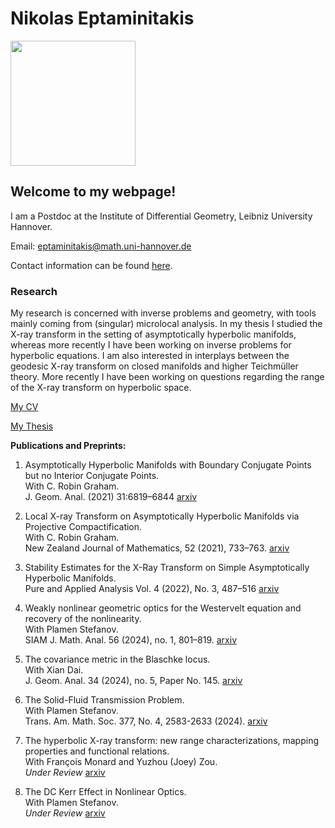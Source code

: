 
# Nikolas Eptaminitakis


<img src="./me.png" width="200">

## Welcome to my webpage!


I am a Postdoc at the Institute of Differential Geometry, Leibniz University Hannover.
<!-- Previously I was a  I was a graduate student at University of Washington, working with Professors [C. Robin Graham](https://sites.math.washington.edu/~robin/) and [Gunther Uhlmann](https://sites.math.washington.edu/~gunther/). -->

Email: eptaminitakis@math.uni-hannover.de

Contact information can be found [here](https://www.differentialgeometrie.uni-hannover.de/de/institut/personenverzeichnis/personen-detailansicht?tx_t3luhepv_t3luhepvoe%5Baction%5D=detailsToPerson&tx_t3luhepv_t3luhepvoe%5Bcontroller%5D=Organisation&tx_t3luhepv_t3luhepvoe%5BdisablePersHomepages%5D=0&tx_t3luhepv_t3luhepvoe%5Borganisation%5D=31&tx_t3luhepv_t3luhepvoe%5Bperson%5D=2900&tx_t3luhepv_t3luhepvoe%5Brole%5D=207&cHash=0760e4114b098b6360ef143c3ca913f7).


### Research


My research is concerned with inverse problems and geometry, with tools mainly coming from (singular) microlocal analysis.
In my thesis I studied the X-ray transform in the setting of asymptotically hyperbolic manifolds, whereas more recently I have been working on inverse problems for hyperbolic equations. I am also interested in interplays between the geodesic X-ray transform on closed manifolds and higher Teichmüller theory. More recently I have been working on questions regarding the range of the X-ray transform on hyperbolic space.

[My CV](./CV_Eptaminitakis.pdf)

[My Thesis](./Thesis_Eptaminitakis.pdf)



__Publications and Preprints:__ 


1. Asymptotically Hyperbolic Manifolds with Boundary Conjugate Points but no Interior Conjugate Points.\
 With C. Robin Graham. \
J. Geom. Anal. (2021) 31:6819–6844 [arxiv](https://arxiv.org/abs/1912.04856)



2. Local X-ray Transform on Asymptotically Hyperbolic Manifolds via Projective Compactification.\
 With C. Robin Graham. \
New Zealand Journal of Mathematics, 52 (2021), 733–763.  [arxiv](https://arxiv.org/abs/2111.13631)



3. Stability Estimates for the X-Ray Transform on Simple Asymptotically Hyperbolic Manifolds. \
Pure and Applied Analysis Vol. 4 (2022), No. 3, 487–516 [arxiv](https://arxiv.org/abs/2104.01674)



4. Weakly nonlinear geometric optics for the Westervelt equation and recovery of the nonlinearity. \
With Plamen Stefanov. \
SIAM J. Math. Anal. 56 (2024), no. 1, 801–819. [arxiv](https://arxiv.org/abs/2208.13945) 




5. The covariance metric in the Blaschke locus.\
 With Xian Dai.  \
J. Geom. Anal. 34 (2024), no. 5, Paper No. 145. [arxiv](https://arxiv.org/abs/2301.05289)


6. The Solid-Fluid Transmission Problem. \
With Plamen Stefanov.\
Trans. Am. Math. Soc. 377, No. 4, 2583-2633 (2024). [arxiv](https://arxiv.org/abs/2111.03218?context=math)


7. The hyperbolic X-ray transform: new range characterizations, mapping properties and functional relations. \
 With François Monard and Yuzhou (Joey) Zou.\
 _Under Review_ [arxiv](https://arxiv.org/abs/2405.02521)


8. The DC Kerr Effect in Nonlinear Optics. \
 With Plamen Stefanov.\
  _Under Review_ [arxiv](https://arxiv.org/abs/2505.01392)



<!--  

### Teaching

In Winter Semester 2024/25 I am teaching Analysis I. 
[Past Teaching](./Past_Teaching/CV_Eptaminitakis.pdf) -->

<!-- ### Personal

In my free time I play a [lyra with sympathetic strings](./Lyra.png).
 -->

